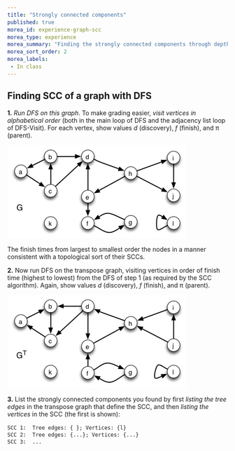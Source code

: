 ```yaml
---
title: "Strongly connected components"
published: true
morea_id: experience-graph-scc
morea_type: experience
morea_summary: "Finding the strongly connected components through depth first search"
morea_sort_order: 2
morea_labels:
 - In class
---
```



## Finding SCC of a graph with DFS

**1.** _Run DFS on this graph_. To make grading easier, _visit vertices in alphabetical order_ (both in the main loop of DFS and the adjacency list loop of DFS-Visit). For each vertex, show values _d_ (discovery), _f_ (finish), and π (parent). 

![](fig/SCC-Class-Problem-Graph.jpg)

The finish times from largest to smallest order the nodes in a manner
consistent with a topological sort of their SCCs.

**2.** Now run DFS on the transpose graph, visiting vertices in order of finish time (highest to lowest) from the DFS of step 1 (as required by the SCC algorithm). Again, show values _d_ (discovery), _f_ (finish), and π (parent).

![](fig/SCC-Class-Problem-Graph-Transpose.jpg)

**3.** List the strongly connected components you found by first _listing the tree edges_ in the transpose graph that define the SCC, and then _listing the vertices_ in the SCC (the first is shown): 
    
    
    SCC 1:  Tree edges: { }; Vertices: {l} 
    SCC 2:  Tree edges: {...}; Vertices: {...} 
    SCC 3:  ... 
    


